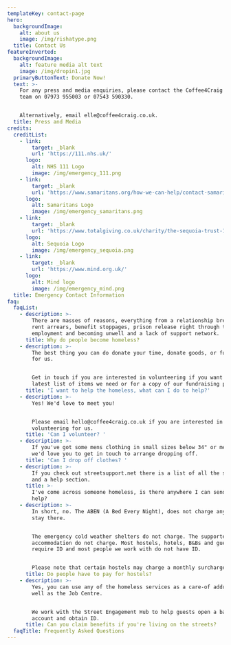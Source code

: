 ```yaml
---
templateKey: contact-page
hero:
  backgroundImage:
    alt: about us
    image: /img/rishatype.png
  title: Contact Us
featureInverted:
  backgroundImage:
    alt: feature media alt text
    image: /img/dropin1.jpg
  primaryButtonText: Donate Now!
  text: >-
    For any press and media enquiries, please contact the Coffee4Craig press
    team on 07973 955003 or 07543 590330. 


    Alternatively, email elle@coffee4craig.co.uk. 
  title: Press and Media
credits:
  creditList:
    - link:
        target: _blank
        url: 'https://111.nhs.uk/'
      logo:
        alt: NHS 111 Logo
        image: /img/emergency_111.png
    - link:
        target: _blank
        url: 'https://www.samaritans.org/how-we-can-help/contact-samaritan/'
      logo:
        alt: Samaritans Logo
        image: /img/emergency_samaritans.png
    - link:
        target: _blank
        url: 'https://www.totalgiving.co.uk/charity/the-sequoia-trust-1163457'
      logo:
        alt: Sequoia Logo
        image: /img/emergency_sequoia.png
    - link:
        target: _blank
        url: 'https://www.mind.org.uk/'
      logo:
        alt: Mind logo
        image: /img/emergency_mind.png
  title: Emergency Contact Information
faq:
  faqList:
    - description: >-
        There are masses of reasons, everything from a relationship breakdown,
        rent arrears, benefit stoppages, prison release right through to losing
        employment and becoming unwell and a lack of support network. 
      title: Why do people become homeless?
    - description: >-
        The best thing you can do donate your time, donate goods, or fundraise
        for us.


        Get in touch if you are interested in volunteering if you want the
        latest list of items we need or for a copy of our fundraising pack!
      title: 'I want to help the homeless, what can I do to help?'
    - description: >-
        Yes! We'd love to meet you!


        Please email hello@coffee4craig.co.uk if you are interested in
        volunteering for us.
      title: 'Can I volunteer? '
    - description: >-
        If you've got some mens clothing in small sizes below 34" or medium,
        we'd love you to get in touch to arrange dropping off. 
      title: 'Can I drop off clothes? '
    - description: >-
        If you check out streetsupport.net there is a list of all the services
        and a help section. 
      title: >-
        I've come across someone homeless, is there anywhere I can send them for
        help? 
    - description: >-
        In short, no. The ABEN (A Bed Every Night), does not charge anyone to
        stay there.


        The emergency cold weather shelters do not charge. The supported
        accommodation do not charge. Most hostels, hotels, B&Bs and guest houses
        require ID and most people we work with do not have ID. 


        Please note that certain hostels may charge a monthly surcharge. 
      title: Do people have to pay for hostels?
    - description: >-
        Yes, you can use any of the homeless services as a care-of address, as
        well as the Job Centre. 


        We work with the Street Engagement Hub to help guests open a bank
        account and obtain ID.
      title: Can you claim benefits if you're living on the streets?
  faqTitle: Frequently Asked Questions
---
```


